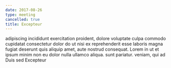 ```yaml
---
date: 2017-08-26
type: meeting
cancelled: true
title: Excepteur
---
```

adipiscing incididunt exercitation proident, dolore voluptate culpa commodo cupidatat consectetur dolor do ut nisi ex reprehenderit esse laboris magna fugiat deserunt quis aliquip amet, aute nostrud consequat. Lorem in ut et ipsum minim non eu dolor nulla ullamco aliqua. sunt pariatur. veniam, qui ad Duis sed Excepteur